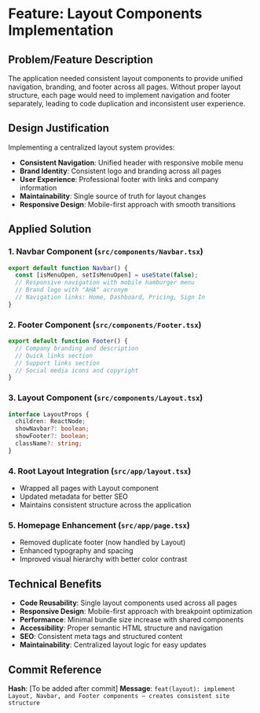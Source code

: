 # Feature: Layout Components Implementation

## Problem/Feature Description
The application needed consistent layout components to provide unified navigation, branding, and footer across all pages. Without proper layout structure, each page would need to implement navigation and footer separately, leading to code duplication and inconsistent user experience.

## Design Justification
Implementing a centralized layout system provides:
- **Consistent Navigation**: Unified header with responsive mobile menu
- **Brand Identity**: Consistent logo and branding across all pages
- **User Experience**: Professional footer with links and company information
- **Maintainability**: Single source of truth for layout changes
- **Responsive Design**: Mobile-first approach with smooth transitions

## Applied Solution

### 1. Navbar Component (`src/components/Navbar.tsx`)
```typescript
export default function Navbar() {
  const [isMenuOpen, setIsMenuOpen] = useState(false);
  // Responsive navigation with mobile hamburger menu
  // Brand logo with "AHA" acronym
  // Navigation links: Home, Dashboard, Pricing, Sign In
}
```

### 2. Footer Component (`src/components/Footer.tsx`)
```typescript
export default function Footer() {
  // Company branding and description
  // Quick links section
  // Support links section
  // Social media icons and copyright
}
```

### 3. Layout Component (`src/components/Layout.tsx`)
```typescript
interface LayoutProps {
  children: ReactNode;
  showNavbar?: boolean;
  showFooter?: boolean;
  className?: string;
}
```

### 4. Root Layout Integration (`src/app/layout.tsx`)
- Wrapped all pages with Layout component
- Updated metadata for better SEO
- Maintains consistent structure across the application

### 5. Homepage Enhancement (`src/app/page.tsx`)
- Removed duplicate footer (now handled by Layout)
- Enhanced typography and spacing
- Improved visual hierarchy with better color contrast

## Technical Benefits
- **Code Reusability**: Single layout components used across all pages
- **Responsive Design**: Mobile-first approach with breakpoint optimization
- **Performance**: Minimal bundle size increase with shared components
- **Accessibility**: Proper semantic HTML structure and navigation
- **SEO**: Consistent meta tags and structured content
- **Maintainability**: Centralized layout logic for easy updates

## Commit Reference
**Hash**: [To be added after commit]
**Message**: `feat(layout): implement Layout, Navbar, and Footer components — creates consistent site structure`